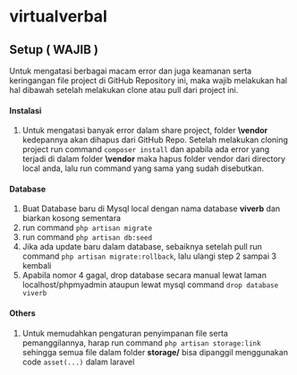# virtualverbal
## Setup ( WAJIB )
Untuk mengatasi berbagai macam error dan juga keamanan serta keringangan file project di GitHub Repository ini, maka wajib melakukan hal hal dibawah setelah melakukan clone atau pull dari project ini.
#### Instalasi
  1. Untuk mengatasi banyak error dalam share project, folder **\vendor** kedepannya akan dihapus dari GitHub Repo. Setelah melakukan cloning project run command ` composer install ` dan apabila ada error yang terjadi di dalam folder **\vendor** maka hapus folder vendor dari directory local anda, lalu run command yang sama yang sudah disebutkan.
#### Database
  1. Buat Database baru di Mysql local dengan nama database **viverb** dan biarkan kosong sementara
  2. run command ` php artisan migrate `
  3. run command ` php artisan db:seed `
  4. Jika ada update baru dalam database, sebaiknya setelah pull run command ` php artisan migrate:rollback `, lalu ulangi step 2 sampai 3 kembali
  5. Apabila nomor 4 gagal, drop database secara manual lewat laman localhost/phpmyadmin ataupun lewat mysql command ` drop database viverb `
#### Others
  1. Untuk memudahkan pengaturan penyimpanan file serta pemanggilannya, harap run command ` php artisan storage:link ` sehingga semua file dalam folder **storage/** bisa dipanggil menggunakan code  ` asset(...) ` dalam laravel
